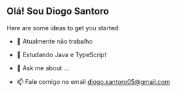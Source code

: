 ## Olá! Sou Diogo Santoro

Here are some ideas to get you started:

- 🔭 Atualmente não trabalho
- 🌱 Estudando Java e TypeScript

- 💬 Ask me about ...
- 📫 Fale comigo no email diogo.santoro05@gmail.com

